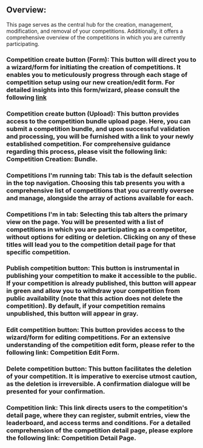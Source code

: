 ## Overview:
This page serves as the central hub for the creation, management, modification, and removal of your competitions. Additionally, it offers a comprehensive overview of the competitions in which you are currently participating.

### Competition create button (Form): This button will direct you to a wizard/form for initiating the creation of competitions. It enables you to meticulously progress through each stage of competition setup using our new creation/edit form. For detailed insights into this form/wizard, please consult the following [link](https://github.com/AIMultimediaLab/AI4MediaBench-AIMultimediaLab/blob/main/Competition-Creation-Form.MD)

### Competition create button (Upload): This button provides access to the competition bundle upload page. Here, you can submit a competition bundle, and upon successful validation and processing, you will be furnished with a link to your newly established competition. For comprehensive guidance regarding this process, please visit the following link: Competition Creation: Bundle.

### Competitions I'm running tab: This tab is the default selection in the top navigation. Choosing this tab presents you with a comprehensive list of competitions that you currently oversee and manage, alongside the array of actions available for each.

### Competitions I'm in tab: Selecting this tab alters the primary view on the page. You will be presented with a list of competitions in which you are participating as a competitor, without options for editing or deletion. Clicking on any of these titles will lead you to the competition detail page for that specific competition.

### Publish competition button: This button is instrumental in publishing your competition to make it accessible to the public. If your competition is already published, this button will appear in green and allow you to withdraw your competition from public availability (note that this action does not delete the competition). By default, if your competition remains unpublished, this button will appear in gray.

### Edit competition button: This button provides access to the wizard/form for editing competitions. For an extensive understanding of the competition edit form, please refer to the following link: Competition Edit Form.

### Delete competition button: This button facilitates the deletion of your competition. It is imperative to exercise utmost caution, as the deletion is irreversible. A confirmation dialogue will be presented for your confirmation.

### Competition link: This link directs users to the competition's detail page, where they can register, submit entries, view the leaderboard, and access terms and conditions. For a detailed comprehension of the competition detail page, please explore the following link: Competition Detail Page.
